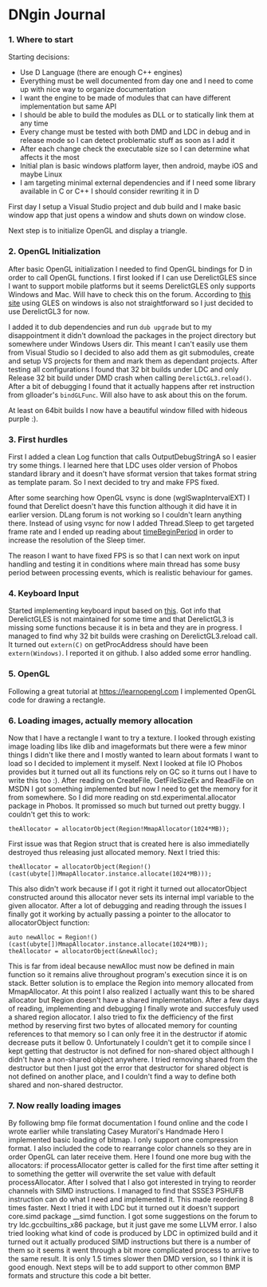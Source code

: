 # DNgin Journal

### 1. Where to start

Starting decisions:

- Use D Language (there are enough C++ engines)
- Everything must be well documented from day one and I need to come up with nice way to organize documentation
- I want the engine to be made of modules that can have different implementation but same API
- I should be able to build the modules as DLL or to statically link them at any time
- Every change must be tested with both DMD and LDC in debug and in release mode so I can detect problematic stuff as soon as I add it
- After each change check the executable size so I can determine what affects it the most
- Initial plan is basic windows platform layer, then android, maybe iOS and maybe Linux
- I am targeting minimal external dependencies and if I need some library available in C or C++ I should consider rewriting it in D

First day I setup a Visual Studio project and dub build and I make basic window app that just opens a window
and shuts down on window close.

Next step is to initialize OpenGL and display a triangle.

### 2. OpenGL Initialization
After basic OpenGL initialization I needed to find OpenGL bindings for D in order to call OpenGL functions.
I first looked if I can use DerelictGLES since I want to support mobile platforms but it seems DerelictGLES
only supports Windows and Mac. Will have to check this on the forum. According to
[this site](https://www.saschawillems.de/?page_id=1822) using GLES on windows is also not straightforward so
I just decided to use DerelictGL3 for now.

I added it to dub dependencies and run `dub upgrade` but to my disappointment it didn't download the packages
in the project directory but somewhere under Windows Users dir. This meant I can't easily use them from
Visual Studio so I decided to also add them as git submodules, create and setup VS projects for them and mark
them as dependant projects. After testing all configurations I found that 32 bit builds under LDC and only
Release 32 bit build under DMD crash when calling `DerelictGL3.reload()`. After a bit of debugging I found that
it actually happens after ret instruction from glloader's `bindGLFunc`. Will also have to ask about this on the forum.

At least on 64bit builds I now have a beautiful window filled with hideous purple :).

### 3. First hurdles
First I added a clean Log function that calls OutputDebugStringA so I easier try some things. I learned here
that LDC uses older version of Phobos standard library and it doesn't have sformat version that takes format
string as template param. So I next decided to try and make FPS fixed.

After some searching how OpenGL vsync is done (wglSwapIntervalEXT) I found that Derelict doesn't have this
function although it did have it in earlier version. DLang forum is not working so I couldn't learn anything
there. Instead of using vsync for now I added Thread.Sleep to get targeted frame rate and I ended up reading
about [timeBeginPeriod](https://randomascii.wordpress.com/2013/07/08/windows-timer-resolution-megawatts-wasted/)
in order to increase the resolution of the Sleep timer.

The reason I want to have fixed FPS is so that I can next work on input handling and testing it in conditions
where main thread has some busy period between processing events, which is realistic behaviour for games.

### 4. Keyboard Input
Started implementing keyboard input based on [this](https://blog.molecular-matters.com/2011/09/05/properly-handling-keyboard-input/).
Got info that DerelictGLES is not maintained for some time and that DerelictGL3 is missing some functions because
it is in beta and they are in progress. I managed to find why 32 bit builds were crashing on DerelictGL3.reload call.
It turned out `extern(C)` on getProcAddress should have been `extern(Windows)`. I reported it on github.
I also added some error handling.

### 5. OpenGL
Following a great tutorial at https://learnopengl.com I implemented OpenGL code for drawing a rectangle.

### 6. Loading images, actually memory allocation
Now that I have a rectangle I want to try a texture. I looked through existing image loading libs like
dlib and imageformats but there were a few minor things I didn't like there and I mostly wanted to learn
about formats I want to load so I decided to implement it myself. Next I looked at file IO Phobos provides
but it turned out all its functions rely on GC so it turns out I have to write this too :). After reading
on CreateFile, GetFileSizeEx and ReadFile on MSDN I got something implemented but now I need to get the
memory for it from somewhere. So I did more reading on std.experimental.allocator package in Phobos. It
promissed so much but turned out pretty buggy. I couldn't get this to work:
```
theAllocator = allocatorObject(Region!MmapAllocator(1024*MB));
```
First issue was that Region struct that is created here is also immediatelly destroyed thus releasing
just allocated memory. Next I tried this:
```
theAllocator = allocatorObject(Region!()(cast(ubyte[])MmapAllocator.instance.allocate(1024*MB)));
```
This also didn't work because if I got it right it turned out allocatorObject constructed around
this allocator never sets its internal impl variable to the given allocator. After a lot of debugging
and reading through the issues I finally got it working by actually passing a pointer to the allocator
to allocatorObject function:
```
auto newAlloc = Region!()(cast(ubyte[])MmapAllocator.instance.allocate(1024*MB));
theAllocator = allocatorObject(&newAlloc);
```
This is far from ideal because newAlloc must now be defined in main function so it remains alive throughout
program's execution since it is on stack. Better solution is to emplace the Region into memory allocated 
from MmapAllocator. At this point I also realized I actually want this to be shared allocator but Region
doesn't have a shared implementation. After a few days of reading, implementing and debugging I finally
wrote and succesfuly used a shared region allocator. I also tried to fix the defficiency of the first method
by reserving first two bytes of allocated memory for counting references to that memory so I can only free
it in the destructor if atomic decrease puts it bellow 0. Unfortunately I couldn't get it to compile since
I kept getting that destructor is not defined for non-shared object although I didn't have a non-shared
object anywhere. I tried removing shared from the destructor but then I just got the error that destructor
for shared object is not defined on another place, and I couldn't find a way to define both shared and
non-shared destructor.

### 7. Now really loading images
By following bmp file format documentation I found online and the code I wrote earlier while translating
Casey Muratori's Handmade Hero I implemented basic loading of bitmap. I only support one compression format.
I also included the code to rearrange color channels so they are in order OpenGL can later receive them.
Here I found one more bug with the allocators: if processAllocator getter is called for the first time after
setting it to something the getter will overwrite the set value with default processAllocator. After I
solved that I also got interested in trying to reorder channels with SIMD instructions. I managed to find
that SSSE3 PSHUFB instruction can do what I need and implemented it. This made reordering 8 times faster.
Next I tried it with LDC but it turned out it doesn't support core.simd package __simd function. I got
some suggestions on the forum to try ldc.gccbuiltins_x86 package, but it just gave me some LLVM error. I
also tried looking what kind of code is produced by LDC in optimized build and it turned out it actually
produced SIMD instructions but there is a number of them so it seems it went through a bit more complicated
process to arrive to the same result. It is only 1.5 times slower then DMD version, so I think it is good
enough. Next steps will be to add support to other common BMP formats and structure this code a bit better.